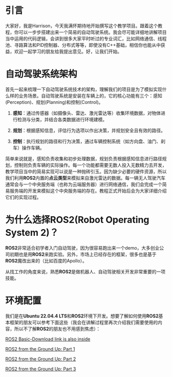# 引言

大家好，我是Harrison，今天我满怀期待地开始撰写这个教学项目。跟着这个教程，你可以一步步搭建出来一个简易的自动驾驶系统。我会尽可能详细地讲解项目当中运用的代码逻辑，会讲到很多大家平时听过的专业词汇，比如网络通信、线程池、寻路算法和PID控制器、分布式等等，即使没有C++基础，相信你也能从中获益，欢迎一起学习的朋友给我提出意见。好，让我们开始。

# 自动驾驶系统架构

首先一起来梳理一下自动驾驶系统技术的架构，理解我们的项目是为了模拟实现什么样的业务场景。自动驾驶系统是安装在车辆上的，它的核心功能有三个：感知(Perception)、规划(Planning)和控制(Control)。

1. **感知**：通过传感器（如摄像头、雷达、激光雷达等）收集环境数据，对物体进行检测与分类，并结合各类数据进行环境建模。

2. **规划**：根据感知信息，评估行为选项以作出决策，并规划安全且有效的路径。

3. **控制**：执行规划的路径和行为决策，通过车辆控制系统（如方向盘、油门、刹车）操作车辆。

简单来说就是，感知负责收集和初步处理数据，规划负责根据感知信息进行路径规划，控制则负责车辆的实际操作。每一个功能都需要无数人投入无数精力去开发，教学项目当中的简易实现可以说是一种抛砖引玉。因为缺少必要的硬件资源，所以我们利用**ROS2**内置的**点云类型**来模拟来自激光雷达的数据。每一辆无人驾驶汽车通常会与一个中央服务端（也称为云端服务器）进行网络通信，我们会完成一个简易服务端的开发来模拟这个中央服务端的存在。教程正式开始后会为大家详细介绍它们的实现过程。

# 为什么选择ROS2(Robot Operating System 2)？

**ROS2**非常适合初学者入门自动驾驶，因为很容易跑出来一个demo，大多创业公司初期也是用**ROS2**来跑实验。另外，市场上已经存在的框架，很多也是基于**ROS2**魔改出来的（比如百度的Apollo）。

从找工作的角度来说，熟悉**ROS2**是做机器人、自动驾驶相关开发非常重要的一项技能。

# 环境配置

我们是在**Ubuntu 22.04.4 LTS**和**ROS2**环境下开发。想要了解如何使用**ROS2**基本框架的朋友可以参考下面这些（我会在讲解过程里再次介绍我们需要使用的内容，所以不了解**ROS2**的朋友也不用感到焦虑）：

[ROS2 Basic-Download link is also inside](https://github.com/Erio-Harrison/ros2_basic)

[ROS2 from the Ground Up: Part 1](https://medium.com/@nullbyte.in/ros2-from-the-ground-up-part-1-an-introduction-to-the-robot-operating-system-4c2065c5e032)

[ROS2 from the Ground Up: Part 2](https://medium.com/@nullbyte.in/ros2-from-the-ground-up-part-2-publishers-and-subscribers-8deda54927c7)

[ROS2 from the Ground Up: Part 3](https://medium.com/@nullbyte.in/ros2-from-the-ground-up-part-3-a-hands-on-guide-to-creating-custom-messages-and-turtlebot3-service-96a68df2e670)
